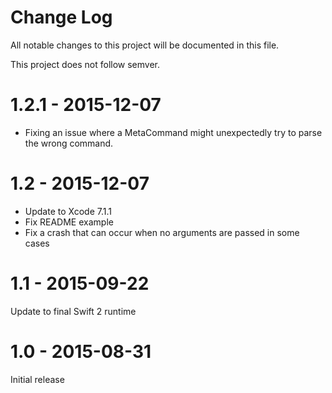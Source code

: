 # Change Log
All notable changes to this project will be documented in this file.

This project does not follow semver.

# 1.2.1 - 2015-12-07

* Fixing an issue where a MetaCommand might unexpectedly try to parse the wrong command.

# 1.2 - 2015-12-07

* Update to Xcode 7.1.1
* Fix README example
* Fix a crash that can occur when no arguments are passed in some cases


# 1.1 - 2015-09-22

Update to final Swift 2 runtime

# 1.0 - 2015-08-31

Initial release

